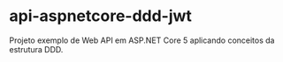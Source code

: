 # api-aspnetcore-ddd-jwt
 Projeto exemplo de Web API em ASP.NET Core 5 aplicando conceitos da estrutura DDD.

